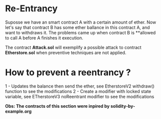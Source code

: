 # Re-Entrancy

Suposse we have an smart contract A with a certain amount of ether. Now let's say that contract B has some ether ballance in this contract A, and want to withdraws it.
The problems came up when contract B is **allowed to call A before A finishes it execution.

The contract **Attack.sol** will exemplify a possible attack to contract **Etherstore.sol** when preventive techniques are not applied.

# How to prevent a reentrancy ?

1 - Updates the balance then send the ether, see EtherstoreV2 withdraw() function to see the modifications
2 - Create a modifier with locked state variable, see ETherstoreV3 noReentrant modifier to see the modifications

**Obs: The contracts of this section were inpired by solidity-by-example.org**